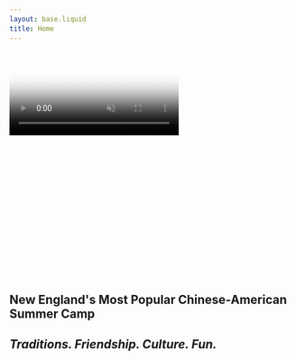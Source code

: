 ```yaml
---
layout: base.liquid
title: Home
---
```


<link rel="stylesheet" href="/static/necysc_app/style.css" />
<link rel="stylesheet" href="/static/necysc_app/index.css" />

<div class="container">
<section style="height: 98vh">
	<div class="hero-section hero-video shadow position-relative overflow-hidden p-3 p-md-5 m-md-3 text-center bg-light" style="min-height: 400px; height:Yes 25%">
		<video autoplay loop muted playsinline poster="/static/necysc_app/images/hero/about_hero.jpg">
	<source src="/static/necysc_app/images/hero/home_hero_banner.mp4" type="video/mp4" />
			Your browser does not support the video tag.
		</video>
	</div>
	<div>
		<h1 class="pt-3 text-center display-6">
			New England's Most Popular
			<span class="display-4 fw-bold">Chinese-American</span>
			Summer Camp
		</h1>
		<h2 class="pt-3 text-center">
			<i>Traditions. Friendship. Culture. Fun.</i>
		</h2>
	</div>
	<div class="d-flex flex-row gap-1 pt-3 justify-content-center align-items-center text-white">
		<a href="#aboutus" class="text-purple bi bi-chevron-compact-down floating"></a>
	</div>
</section>

<section>
	<div class="row">
		<div class="col-md-6">
			<h1 class="ps-md-5 mb-3 pt-3 fw-bold" id="aboutus">Welcome to NECYSC</h1>
			<p class="ps-md-5 pe-5 mb-4 fs-5">
				Welcome to the New England Chinese Youth Summer Camp (NECYSC) –
				the premier cultural summer camp for Chinese-American youth in the
				New England area. Our camp is dedicated to providing an enriching
				and unforgettable summer experience focused on
				<strong>nurturing fun, leadership development, cultural immersion, and
				community building</strong>.
				Discover the perfect summer camp where your child can grow,
				learn, and make lasting memories!
			</p>
			<div class="ps-md-5">
				<a href="/registration/" class="col-md-3 fs-5 btn-purple rounded-pill w-75 fw-bold">
					Register today!
				</a>
			</div>
		</div>
		<div class="col-md-6">
			<div class="m-auto text-white pt-3" style="width: 90%">
				{% include "dates.liquid" %}
			</div>
		</div>
	</div>
</section>

<section>
	<div class="bg-purple align-items-center justify-content-center text-center text-white py-5 mt-5 row">
		<h5 class="text-white fs-3">We are excited to announce {{ config.year }} NECYSC Camp Dates!</h5>
		<h5 class="text-white display-5 fw-bolder my-4">{{ config.camp_week }}</h5>
		<a href="/registration/" class="m-auto btn-yellow fs-5 px-5 rounded-pill d-flex align-items-center justify-content-center w-auto">
			REGISTER for NECYSC
			<span class="fs-4 ps-3 text-yellow bi bi-chevron-compact-right d-flex align-items-center"></span>
		</a>
	</div>
</section>

<section>
	<div class="bg-purple position-relative" style="line-height: 0">
		<svg xmlns="http://www.w3.org/2000/svg" viewBox="0 0 1440 320">
			<path fill="#ffffff" fill-opacity="1" d="M0,96L48,122.7C96,149,192,203,288,202.7C384,203,480,149,576,144C672,139,768,181,864,186.7C960,192,1056,160,1152,144C1248,128,1344,128,1392,128L1440,128L1440,0L1392,0C1344,0,1248,0,1152,0C1056,0,960,0,864,0C768,0,672,0,576,0C480,0,384,0,288,0,192,0,96,0,48,0L0,0Z">
			</path>
		</svg>
		<h2 class="mb-5 text-white text-center">
			An authentic
			<span class="fw-bolder text-decoration-underline" style="text-underline-offset: 10px">Chinese-American</span>
			cultural experience...
		</h2>
		<div class="row ms-md-5 me-md-5 pt-0 justify-content-center align-items-center">
			<div class="ratio ratio-1x1 mb-5 col-3 mx-2 shadow" style="width: 23%">
				<img src="/static/necysc_app/images/home/home_one.jpg" alt="Water Balloons Image" class="img-fluid" style="object-fit: cover" />
			</div>
			<div class="ratio ratio-1x1 mb-5 col-3 mx-2 shadow" style="width: 23%">
				<img src="/static/necysc_app/images/home/home_two.jpg" alt="Indoors Image" class="img-fluid" style="object-fit: cover" />
			</div>
			<div class="ratio ratio-1x1 mb-5 col-3 mx-2 shadow" style="width: 23%">
				<img src="/static/necysc_app/images/home/home_three.jpg" alt="Pose Image" class="img-fluid" style="object-fit: cover" />
			</div>
			<div class="ratio ratio-1x1 mb-5 col-3 mx-2 shadow" style="width: 23%">
				<img src="/static/necysc_app/images/home/home_four.jpg" alt="Filming Image" class="img-fluid" style="object-fit: cover" />
			</div>
		</div>
	</div>
 </section>

<!-- Parallax image section: bounded to container -->
<div class="container">
	<div class="shadow parallax-one mobileparallax"></div>
</div>

<div class="bg-purple position-relative pt-5">
	<div class="ps-5 pe-5 justify-content-center align-items-center">
		<h2 class="text-center text-white fw-bold">Camp Activities</h2>
		<p class="col-md-6 m-auto text-white fs-5">
			Our campers actively participate in cultural activities like
			<strong>Chinese Yo-yo, Kung-fu, and Calligraphy</strong> throughout
			the day. These are complemented by counselor-led events such as
			<strong>Carnival, Fun In The Sun, Talent Show, End-of-the-Week Dance, and
			the eagerly-awaited CIT Dress Up.</strong>
		</p>
		<p class="col-md-6 m-auto text-white fs-5 mt-4">
			Campers create life-long memories and friendships that go beyond the
			ordinary camp setting. As the week concludes, each group performs
			skills they learned during their time at NECYSC for friends and
			family members.
		</p>
		<p class="m-auto col-md-6 mt-2 text-white fs-3 text-center mt-4">
			Check out our
			<a href="/times/" class="text-decoration-underline" style="color: #f9c784; text-underline-offset: 10px">camp week newsletter!</a>
		</p>
	</div>
	<svg xmlns="http://www.w3.org/2000/svg" viewBox="0 0 1440 320">
		<path fill="#ffffff" fill-opacity="1" d="M0,96L48,122.7C96,149,192,203,288,202.7C384,203,480,149,576,144C672,139,768,181,864,186.7C960,192,1056,160,1152,144C1248,128,1344,128,1392,128L1440,128L1440,320L1392,320C1344,320,1248,320,1152,320C1056,320,960,320,864,320C768,320,672,320,576,320C480,320,384,320,288,320C192,320,96,320,48,320L0,320Z"></path>
	</svg>
</div>

<div class="row ms-md-5 me-md-5 mb-5 justify-content-center align-items-center">
	<div class="ratio ratio-1x1 mb-5 mx-2 shadow" style="width: 23%">
		<img src="/static/necysc_app/images/home/home_five.jpg" alt="Lunch Image" class="img-fluid" style="object-fit: cover" />
	</div>
	<div class="ratio ratio-1x1 mb-5 mx-2 shadow" style="width: 23%">
		<img src="/static/necysc_app/images/home/home_six.jpg" alt="Swim Image" class="img-fluid" style="object-fit: cover" />
	</div>
	<div class="ratio ratio-1x1 mb-5 mx-2 shadow" style="width: 23%">
		<img src="/static/necysc_app/images/home/home_seven.jpg" alt="Flags Image" class="img-fluid" style="object-fit: cover" />
	</div>
	<div class="ratio ratio-1x1 mb-5 mx-2 shadow" style="width: 23%">
		<img src="/static/necysc_app/images/home/home_eight.jpg" alt="Instrument Image" class="img-fluid" style="object-fit: cover" />
	</div>
</div>
</div>

<div class="container">
	<div class="shadow parallax-two mobileparallax mb-5"></div>
</div>

<div class="ms-5 me-5 mb-5 bg-dark" style="height: 2px"></div>

<div class="container">
<div class="container d-flex justify-content-center">
	<div class="card shadow glow h-100 d-flex flex-column" style="max-width: 500px; width: 100%">
		<div class="card-body">
			<h3 class="card-title">Sample Schedule</h3>
			<img src="/static/necysc_app/images/home/schedule.svg" alt="Sample Schedule" class="img-fluid" />
		</div>
	</div>
</div>
</div>
